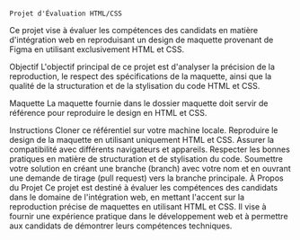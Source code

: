                                                                                              Projet d'Évaluation HTML/CSS
Ce projet vise à évaluer les compétences des candidats en matière d'intégration web en reproduisant un design de maquette provenant de Figma en utilisant exclusivement HTML et CSS.

Objectif
L'objectif principal de ce projet est d'analyser la précision de la reproduction, le respect des spécifications de la maquette, ainsi que la qualité de la structuration et de la stylisation du code HTML et CSS.

Maquette
La maquette fournie dans le dossier maquette doit servir de référence pour reproduire le design en HTML et CSS.

Instructions
Cloner ce référentiel sur votre machine locale.
Reproduire le design de la maquette en utilisant uniquement HTML et CSS.
Assurer la compatibilité avec différents navigateurs et appareils.
Respecter les bonnes pratiques en matière de structuration et de stylisation du code.
Soumettre votre solution en créant une branche (branch) avec votre nom et en ouvrant une demande de tirage (pull request) vers la branche principale.
À Propos du Projet
Ce projet est destiné à évaluer les compétences des candidats dans le domaine de l'intégration web, en mettant l'accent sur la reproduction précise de maquettes en utilisant HTML et CSS. Il vise à fournir une expérience pratique dans le développement web et à permettre aux candidats de démontrer leurs compétences techniques.
